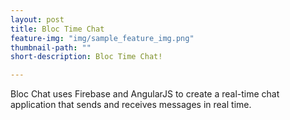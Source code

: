 ```yaml
---
layout: post
title: Bloc Time Chat
feature-img: "img/sample_feature_img.png"
thumbnail-path: ""
short-description: Bloc Time Chat!

---
```

Bloc Chat uses Firebase and AngularJS to create a real-time chat application
that sends and receives messages in real time.
